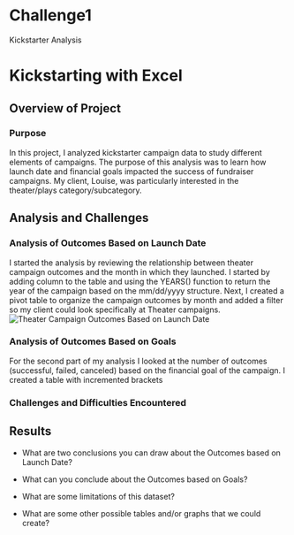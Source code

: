 # Challenge1
Kickstarter Analysis

# Kickstarting with Excel

## Overview of Project

### Purpose
In this project, I analyzed kickstarter campaign data to study different elements of campaigns. The purpose of this analysis was to learn how launch date and financial goals impacted the success of fundraiser campaigns. My client, Louise, was particularly interested in the theater/plays category/subcategory. 

## Analysis and Challenges

### Analysis of Outcomes Based on Launch Date
I started the analysis by reviewing the relationship between theater campaign outcomes and the month in which they launched. I started by adding column to the table and using the YEARS() function to return the year of the campaign based on the mm/dd/yyyy structure. Next, I created a pivot table to organize the campaign outcomes by month and added a filter so my client could look specifically at Theater campaigns. 
![Theater Campaign Outcomes Based on Launch Date](/blob/main/Resources/Theater_Outcomes_vs_Launch.png)

### Analysis of Outcomes Based on Goals
For the second part of my analysis I looked at the number of outcomes (successful, failed, canceled) based on the financial goal of the campaign. I created a table with incremented brackets 
### Challenges and Difficulties Encountered

## Results

- What are two conclusions you can draw about the Outcomes based on Launch Date?

- What can you conclude about the Outcomes based on Goals?

- What are some limitations of this dataset?

- What are some other possible tables and/or graphs that we could create?